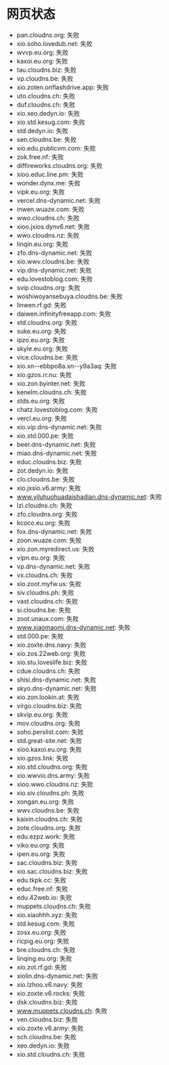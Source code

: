 # 网页状态
- pan.cloudns.org: 失败
- xio.soho.lovedub.net: 失败
- wvvp.eu.org: 失败
- kaxoi.eu.org: 失败
- tau.cloudns.biz: 失败
- vp.cloudns.be: 失败
- xio.zoten.onflashdrive.app: 失败
- uto.cloudns.ch: 失败
- duf.cloudns.ch: 失败
- xio.xeo.dedyn.io: 失败
- xio.std.kesug.com: 失败
- std.dedyn.io: 失败
- sen.cloudns.be: 失败
- xio.edu.publicvm.com: 失败
- zok.free.nf: 失败
- diffireworks.cloudns.org: 失败
- xioo.educ.line.pm: 失败
- wonder.dynx.me: 失败
- vipk.eu.org: 失败
- vercel.dns-dynamic.net: 失败
- inwen.wuaze.com: 失败
- wwo.cloudns.ch: 失败
- xioo.jxios.dynv6.net: 失败
- wwo.cloudns.nz: 失败
- linqin.eu.org: 失败
- zfo.dns-dynamic.net: 失败
- xio.wwv.cloudns.be: 失败
- vip.dns-dynamic.net: 失败
- edu.lovestoblog.com: 失败
- svip.cloudns.org: 失败
- woshiwoyansebuya.cloudns.be: 失败
- linwen.rf.gd: 失败
- daiwen.infinityfreeapp.com: 失败
- std.cloudns.org: 失败
- suke.eu.org: 失败
- ipzo.eu.org: 失败
- skyle.eu.org: 失败
- vice.cloudns.be: 失败
- xio.xn--ebbpo8a.xn--y9a3aq: 失败
- xio.gzos.rr.nu: 失败
- xio.zon.byinter.net: 失败
- kenelm.cloudns.ch: 失败
- stds.eu.org: 失败
- chatz.lovestoblog.com: 失败
- vercl.eu.org: 失败
- xio.vip.dns-dynamic.net: 失败
- xio.std.000.pe: 失败
- beer.dns-dynamic.net: 失败
- miao.dns-dynamic.net: 失败
- educ.cloudns.biz: 失败
- zot.dedyn.io: 失败
- clo.cloudns.be: 失败
- xio.jxsio.v6.army: 失败
- www.yiluhuohuadaishadian.dns-dynamic.net: 失败
- lzi.cloudns.ch: 失败
- zfo.cloudns.org: 失败
- kcoco.eu.org: 失败
- fox.dns-dynamic.net: 失败
- zoon.wuaze.com: 失败
- xio.zon.myredirect.us: 失败
- vipn.eu.org: 失败
- vp.dns-dynamic.net: 失败
- vx.cloudns.ch: 失败
- xio.zoot.myfw.us: 失败
- siv.cloudns.ph: 失败
- vast.cloudns.ch: 失败
- si.cloudns.be: 失败
- zoot.unaux.com: 失败
- www.xiaomaomi.dns-dynamic.net: 失败
- std.000.pe: 失败
- xio.zoxte.dns.navy: 失败
- xio.zos.22web.org: 失败
- xio.stu.loveslife.biz: 失败
- cdue.cloudns.ch: 失败
- shisi.dns-dynamic.net: 失败
- skyo.dns-dynamic.net: 失败
- xio.zon.lookin.at: 失败
- virgo.cloudns.biz: 失败
- skvip.eu.org: 失败
- mov.cloudns.org: 失败
- soho.perslist.com: 失败
- std.great-site.net: 失败
- xioo.kaxoi.eu.org: 失败
- xio.gzos.link: 失败
- xio.std.cloudns.org: 失败
- xio.wwvio.dns.army: 失败
- xioo.wwo.cloudns.nz: 失败
- xio.siv.cloudns.ph: 失败
- xongan.eu.org: 失败
- wwv.cloudns.be: 失败
- kaixin.cloudns.ch: 失败
- zote.cloudns.org: 失败
- edu.ezpz.work: 失败
- viko.eu.org: 失败
- ipen.eu.org: 失败
- sac.cloudns.biz: 失败
- xio.sac.cloudns.biz: 失败
- edu.tkpk.cc: 失败
- educ.free.nf: 失败
- edu.42web.io: 失败
- muppets.cloudns.ch: 失败
- xio.xiaohhh.xyz: 失败
- std.kesug.com: 失败
- zosx.eu.org: 失败
- ricpig.eu.org: 失败
- bre.cloudns.ch: 失败
- linqing.eu.org: 失败
- xio.zot.rf.gd: 失败
- xiolin.dns-dynamic.net: 失败
- xio.lzhoo.v6.navy: 失败
- xio.zoxte.v6.rocks: 失败
- dsk.cloudns.biz: 失败
- www.muppets.cloudns.ch: 失败
- ven.cloudns.biz: 失败
- xio.zoxte.v6.army: 失败
- sch.cloudns.be: 失败
- xeo.dedyn.io: 失败
- xio.std.cloudns.ch: 失败
